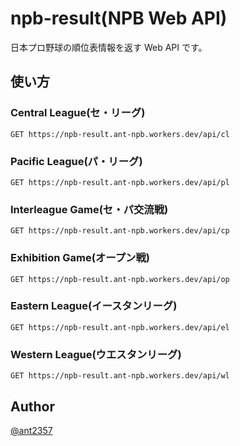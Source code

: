npb-result(NPB Web API)
===

日本プロ野球の順位表情報を返す Web API です。

## 使い方

### Central League(セ・リーグ)
`GET https://npb-result.ant-npb.workers.dev/api/cl`

### Pacific League(パ・リーグ)
`GET https://npb-result.ant-npb.workers.dev/api/pl`

### Interleague Game(セ・パ交流戦)
`GET https://npb-result.ant-npb.workers.dev/api/cp`

### Exhibition Game(オープン戦)
`GET https://npb-result.ant-npb.workers.dev/api/op`

### Eastern League(イースタンリーグ)
`GET https://npb-result.ant-npb.workers.dev/api/el`

### Western League(ウエスタンリーグ)
`GET https://npb-result.ant-npb.workers.dev/api/wl`

## Author
[@ant2357](https://twitter.com/ant2357)
